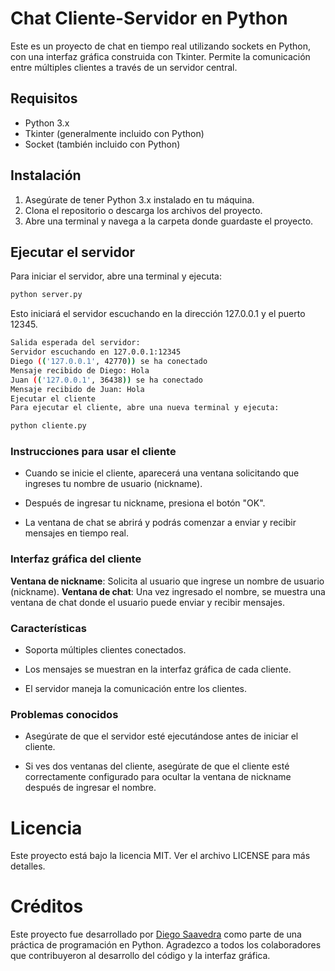 # Chat Cliente-Servidor en Python

Este es un proyecto de chat en tiempo real utilizando sockets en Python, con una interfaz gráfica construida con Tkinter. Permite la comunicación entre múltiples clientes a través de un servidor central.

## Requisitos

- Python 3.x
- Tkinter (generalmente incluido con Python)
- Socket (también incluido con Python)

## Instalación

1. Asegúrate de tener Python 3.x instalado en tu máquina.
2. Clona el repositorio o descarga los archivos del proyecto.
3. Abre una terminal y navega a la carpeta donde guardaste el proyecto.

## Ejecutar el servidor

Para iniciar el servidor, abre una terminal y ejecuta:

```bash
python server.py
```

Esto iniciará el servidor escuchando en la dirección 127.0.0.1 y el puerto 12345.

```bash
Salida esperada del servidor:
Servidor escuchando en 127.0.0.1:12345
Diego (('127.0.0.1', 42770)) se ha conectado
Mensaje recibido de Diego: Hola
Juan (('127.0.0.1', 36438)) se ha conectado
Mensaje recibido de Juan: Hola
Ejecutar el cliente
Para ejecutar el cliente, abre una nueva terminal y ejecuta:
```

```bash
python cliente.py
```

### Instrucciones para usar el cliente

- Cuando se inicie el cliente, aparecerá una ventana solicitando que ingreses tu nombre de usuario (nickname).

- Después de ingresar tu nickname, presiona el botón "OK".

- La ventana de chat se abrirá y podrás comenzar a enviar y recibir mensajes en tiempo real.

### Interfaz gráfica del cliente

**Ventana de nickname**: Solicita al usuario que ingrese un nombre de usuario (nickname).
**Ventana de chat**: Una vez ingresado el nombre, se muestra una ventana de chat donde el usuario puede enviar y recibir mensajes.

### Características

- Soporta múltiples clientes conectados.

- Los mensajes se muestran en la interfaz gráfica de cada cliente.

- El servidor maneja la comunicación entre los clientes.

### Problemas conocidos

- Asegúrate de que el servidor esté ejecutándose antes de iniciar el cliente.

- Si ves dos ventanas del cliente, asegúrate de que el cliente esté correctamente configurado para ocultar la ventana de nickname después de ingresar el nombre.

# Licencia

Este proyecto está bajo la licencia MIT. Ver el archivo LICENSE para más detalles.

# Créditos

Este proyecto fue desarrollado por [Diego Saavedra](https://statick88.github.io) como parte de una práctica de programación en Python. Agradezco a todos los colaboradores que contribuyeron al desarrollo del código y la interfaz gráfica.
